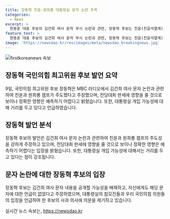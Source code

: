 ```yaml
---
title: 장동혁 친윤·원희룡 대통령실 문자 논란 주목
categories:
  - News
excerpt: >
  한동훈 대표 후보의 김건희 여사 문자 무시 논란과 관련, 장동혁 후보는 친윤(친윤석열계) 인사와 원희룡 후보 캠프의 주도를 주장했다. 이에 대해 장 후보는 MBC 라디오에서 특정 캠프의 대변인의 이야기를 종합하면 국민들께서 예상 가능하다며 추가로 언급했다. 또한 대통령실 개입 가능성에 대해선 용산에서 공식 입장을 밝히고 문자가 계속 공개되면 과연 용산이 개입하고 있는지 의심할 여지가 있다고 언급했다.
feature_text: >
  한동훈 대표 후보의 김건희 여사 문자 무시 논란과 관련, 장동혁 후보는 친윤(친윤석열계) 인사와 원희룡 후보 캠프의 주도를 주장했다. 이에 대해 장 후보는 MBC 라디오에서 특정 캠프의 대변인의 이야기를 종합하면 국민들께서 예상 가능하다며 추가로 언급했다. 또한 대통령실 개입 가능성에 대해선 용산에서 공식 입장을 밝히고 문자가 계속 공개되면 과연 용산이 개입하고 있는지 의심할 여지가 있다고 언급했다.
image: 'https://newsdao.kr/res/images/meta/newsdao_breakingnews.jpg'
---
```


<p><img src="https://newsdao.kr/res/images/meta/newsdao_breakingnews.jpg" alt="firstkoreanews 속보" /></p>

<h2 data-ke-size="size26">장동혁 국민의힘 최고위원 후보 발언 요약</h2>

<p data-ke-size="size16">9일, 국민의힘 최고위원 후보 장동혁은 MBC 라디오에서 김건희 여사 문자 논란과 관련하여 친윤과 원희룡 캠프가 주도했다고 주장했으며, 전당대회 판세에 영향을 줄 것으로 보이나 정확한 영향은 예측하기 어렵다고 밝혔습니다. 또한, 대통령실 개입 가능성에 대해 거리를 두고 있다고 언급하였습니다.</p>

<h2 data-ke-size="size26">장동혁 발언 분석</h2>

<p data-ke-size="size16">장동혁 후보의 발언은 김건희 여사 문자 논란과 관련하여 친윤과 원희룡 캠프의 주도성을 강하게 주장하고 있으며, 전당대회 판세에 영향을 줄 것으로 보이나 정확한 영향은 예측하기 어렵다는 입장을 밝혔습니다. 또한, 대통령실 개입 가능성에 대해서는 거리를 두고 있다는 점이 강조됩니다.</p>

<h2 data-ke-size="size26">문자 논란에 대한 장동혁 후보의 입장</h2>

<p data-ke-size="size16">장동혁 후보는 김건희 여사 문자 내용을 공개할 가능성을 배제하고, 자신에게도 해당 문자에 대한 언급이 없었다고 주장하였으며, 대통령실의 참모진들과 우리 국민의힘 의원들의 입장을 언급하여 한 후보의 사과 의사에 의문을 제기하고 있습니다.</p>
실시간 뉴스 속보는, <a href="https://newsdao.kr" rel="dofollow">https://newsdao.kr</a>


